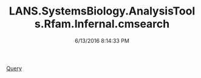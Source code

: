 ﻿---
title: LANS.SystemsBiology.AnalysisTools.Rfam.Infernal.cmsearch
date: 6/13/2016 8:14:33 PM
---

[Query](T-LANS.SystemsBiology.AnalysisTools.Rfam.Infernal.cmsearch.Query.html)
